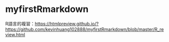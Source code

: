 # myfirstRmarkdown

R語言的複習：https://htmlpreview.github.io/?https://github.com/kevinhuang102888/myfirstRmarkdown/blob/master/R_review.html
